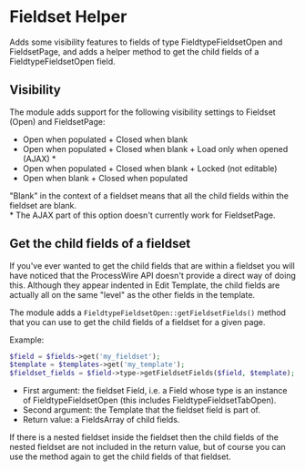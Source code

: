 # Fieldset Helper

Adds some visibility features to fields of type FieldtypeFieldsetOpen and FieldsetPage, and adds a helper method to get the child fields of a FieldtypeFieldsetOpen field.

## Visibility

The module adds support for the following visibility settings to Fieldset (Open) and FieldsetPage:

* Open when populated + Closed when blank
* Open when populated + Closed when blank + Load only when opened (AJAX) *
* Open when populated + Closed when blank + Locked (not editable)
* Open when blank + Closed when populated

"Blank" in the context of a fieldset means that all the child fields within the fieldset are blank.  
\* The AJAX part of this option doesn't currently work for FieldsetPage.

## Get the child fields of a fieldset

If you've ever wanted to get the child fields that are within a fieldset you will have noticed that the ProcessWire API doesn't provide a direct way of doing this. Although they appear indented in Edit Template, the child fields are actually all on the same "level" as the other fields in the template.

The module adds a `FieldtypeFieldsetOpen::getFieldsetFields()` method that you can use to get the child fields of a fieldset for a given page.

Example:

```php
$field = $fields->get('my_fieldset');
$template = $templates->get('my_template');
$fieldset_fields = $field->type->getFieldsetFields($field, $template);
```
* First argument: the fieldset Field, i.e. a Field whose type is an instance of FieldtypeFieldsetOpen (this includes FieldtypeFieldsetTabOpen).
* Second argument: the Template that the fieldset field is part of.
* Return value: a FieldsArray of child fields.

If there is a nested fieldset inside the fieldset then the child fields of the nested fieldset are not included in the return value, but of course you can use the method again to get the child fields of that fieldset.
